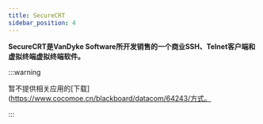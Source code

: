 ```yaml
---
title: SecureCRT
sidebar_position: 4
---
```


**SecureCRT是VanDyke Software所开发销售的一个商业SSH、Telnet客户端和虚拟终端虚拟终端软件。**

:::warning

暂不提供相关应用的[下载](https://www.cocomoe.cn/blackboard/datacom/64243/方式。

:::
